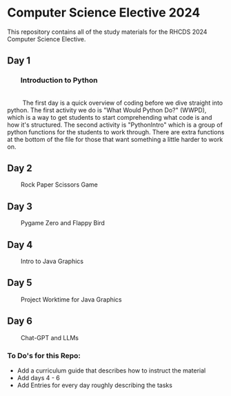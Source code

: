 # Computer Science Elective 2024
This repository contains all of the study materials for the RHCDS 2024 Computer Science Elective.

## Day 1
### &nbsp;&nbsp;&nbsp;&nbsp;&nbsp;&nbsp;&nbsp;&nbsp;Introduction to Python

<br>&nbsp;&nbsp;&nbsp;&nbsp;&nbsp;&nbsp;&nbsp;&nbsp; The first day is a quick overview of coding before we dive straight into python.  The first activity we do is "What Would Python Do?" (WWPD), which is a way to get students to start comprehending what code is and how it's structured.  The second activity is "PythonIntro" which is a group of python functions for the students to work through.  There are extra functions at the bottom of the file for those that want something a little harder to work on.

## Day 2
&nbsp;&nbsp;&nbsp;&nbsp;&nbsp;&nbsp;&nbsp;&nbsp;Rock Paper Scissors Game

## Day 3
&nbsp;&nbsp;&nbsp;&nbsp;&nbsp;&nbsp;&nbsp;&nbsp;Pygame Zero and Flappy Bird

## Day 4
&nbsp;&nbsp;&nbsp;&nbsp;&nbsp;&nbsp;&nbsp;&nbsp;Intro to Java Graphics

## Day 5
&nbsp;&nbsp;&nbsp;&nbsp;&nbsp;&nbsp;&nbsp;&nbsp;Project Worktime for Java Graphics

## Day 6
&nbsp;&nbsp;&nbsp;&nbsp;&nbsp;&nbsp;&nbsp;&nbsp;Chat-GPT and LLMs

### To Do's for this Repo:
- Add a curriculum guide that describes how to instruct the material
- Add days 4 - 6
- Add Entries for every day roughly describing the tasks
